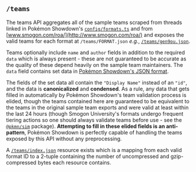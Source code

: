 ## `/teams`

The teams API aggregates all of the sample teams scraped from threads linked in Pokémon Showdown's
[`config/formats.ts`](https://github.com/smogon/pokemon-showdown/blob/master/config/formats.ts) and
from [www.smogon.com/roa/](http://www.smogon.com/roa/) and exposes the valid teams for each format
at `/teams/FORMAT.json` _e.g._, [`/teams/gen9ou.json`](https://data.pkmn.cc/teams/gen9ou.json).

Teams optionally include `name` and `author` fields in addition to the required `data` which is
always present - these are not guaranteed to be accurate as the quality of these depend heavily on
the sample team maintainers. The `data` field contains set data in [Pokémon Showdown's JSON
format](https://github.com/smogon/pokemon-showdown/blob/master/sim/TEAMS.md#json-format).

The fields of the set data all contain the `"Display Name"` instead of an `"id"`, and the data is
**canonicalized** and **condensed**. As a rule, any data that gets filled in automatically by
Pokémon Showdown's team validation process is elided, though the teams contained here are guaranteed
to be equivalent to the teams in the original sample team exports and were valid at least within the
last 24 hours (though Smogon University's formats undergo frequent tiering actions so one should
always validate teams before use - see the
[`@pkmn/sim`](https://github.com/pkmn/ps/tree/main/sim#readme) package). **Attempting to fill in
these elided fields is an anti-pattern**, Pokémon Showdown is perfectly capable of handling the
teams exposed by this API without any preprocessing.

A [`/teams/index.json`](https://data.pkmn.cc/teams/index.json) resource exists which is a mapping
from each valid format ID to a 2-tuple containing the number of uncompressed and gzip-compressed
bytes each resource contains.
